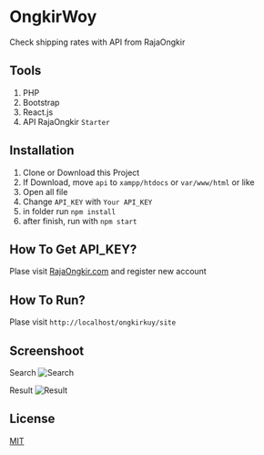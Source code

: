 # OngkirWoy
Check shipping rates with API from RajaOngkir

## Tools
1. PHP
2. Bootstrap
3. React.js
4. API RajaOngkir `Starter`

## Installation
1. Clone or Download this Project
2. If Download, move `api` to `xampp/htdocs` or `var/www/html` or like
2. Open all file
3. Change `API_KEY` with `Your API_KEY`
4. in folder run `npm install`
5. after finish, run with `npm start`

## How To Get API_KEY?
Plase visit [RajaOngkir.com](https://rajaongkir.com) and register new account

## How To Run?
Plase visit `http://localhost/ongkirkuy/site`

## Screenshoot

Search
![Search](https://i.imgur.com/X5sluOf.png)

Result
![Result](https://i.imgur.com/M4g6O8b.png)


## License
[MIT](https://github.com/andriannus/ongkirkuy/blob/master/LICENSE)